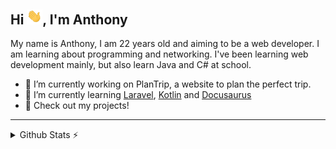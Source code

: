 ## Hi <img src="https://github.com/Selenuix/Selenuix/blob/master/assets/hi.gif" width="25px">, I'm Anthony

My name is Anthony, I am 22 years old and aiming to be a web developer. I am learning about programming and networking. I've been learning web development mainly, but also learn Java and C# at school.

- 🔭 I’m currently working on PlanTrip, a website to plan the perfect trip.
- 🌱 I’m currently learning [Laravel](https://laravel.com/), [Kotlin](https://kotlinlang.org/) and [Docusaurus](https://docusaurus.io/)
- :bookmark: Check out my projects!

---

<details>
  <summary>Github Stats ⚡</summary>

  ![Metrics](https://github.com/Selenuix/Selenuix/blob/master/github-metrics.svg)

  </details>
